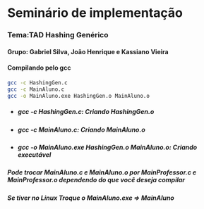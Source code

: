 # Seminário de implementação 
### Tema:TAD Hashing Genérico

#### Grupo: Gabriel Silva, João Henrique e Kassiano Vieira



#### Compilando pelo gcc

~~~ bash
gcc -c HashingGen.c
gcc -c MainAluno.c
gcc -o MainAluno.exe HashingGen.o MainAluno.o
~~~

*  ##### gcc -c HashingGen.c: Criando HashingGen.o
*  ##### gcc -c MainAluno.c: Criando MainAluno.o
* ##### gcc -o MainAluno.exe HashingGen.o MainAluno.o: Criando executável



##### Pode trocar _MainAluno.c_ e _MainAluno.o_ por _MainProfessor.c_ e _MainProfessor.o_ dependendo do que você deseja compilar
##### Se tiver no Linux Troque o _MainAluno.exe_ => _MainAluno_
